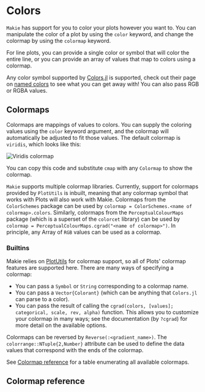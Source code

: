 # Colors

`Makie` has support for you to color your plots however you want to. You can manipulate the color of a plot by using the `color` keyword, and change the colormap by using the `colormap` keyword.

For line plots, you can provide a single color or symbol that will color the entire line,
or you can provide an array of values that map to colors using a colormap.

Any color symbol supported by [Colors.jl](https://github.com/JuliaGraphics/Colors.jl) is supported, check out their page on [named colors](https://juliagraphics.github.io/Colors.jl/latest/namedcolors/) to see what you can get away with! You can also pass RGB or RGBA values.

## Colormaps

Colormaps are mappings of values to colors. You can supply the coloring values using the `color` keyword argument, and the colormap will automatically be adjusted to fit those values. The default colormap is `viridis`, which looks like this:

![Viridis colormap](../assets/viridis.png)

You can copy this code and substitute `cmap` with any `Colormap` to show the colormap.

`Makie` supports multiple colormap libraries. Currently, support for colormaps provided by `PlotUtils` is inbuilt, meaning that any colormap symbol that works with Plots will also work with Makie. Colormaps from the `ColorSchemes` package can be used by `colormap = ColorSchemes.<name of colormap>.colors`. Similarly, colormaps from the `PerceptualColourMaps` package (which is a superset of the `colorcet` library) can be used by `colormap = PerceptualColourMaps.cgrad("<name of colormap>")`. In principle, any Array of `RGB` values can be used as a colormap.

### Builtins

Makie relies on [PlotUtils](https://github.com/JuliaPlots/PlotUtils.jl) for colormap support, so all of Plots' colormap features are supported here. There are many ways of specifying a colormap:

- You can pass a `Symbol` or `String` corresponding to a colormap name.
- You can pass a `Vector{Colorant}` (which can be anything that `Colors.jl` can parse to a color).
- You can pass the result of calling the `cgrad(colors, [values]; categorical, scale, rev, alpha)` function. This allows you to customize your colormap in many ways; see the documentation (by `?cgrad`) for more detail on the available options.

Colormaps can be reversed by `Reverse(:<gradient_name>)`. The `colorrange::NTuple{2,Number}` attribute can be used to define the data values that correspond with the ends of the colormap.

See [Colormap reference](@ref) for a table enumerating all available colormaps.

## Colormap reference
